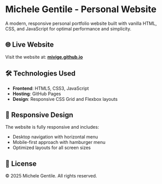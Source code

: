 # Michele Gentile - Personal Website

A modern, responsive personal portfolio website built with vanilla HTML, CSS, and JavaScript for optimal performance and simplicity.

## 🌐 Live Website

Visit the website at: **[mivige.github.io](https://mivige.github.io)**

## 🛠️ Technologies Used

- **Frontend**: HTML5, CSS3, JavaScript
- **Hosting**: GitHub Pages
- **Design**: Responsive CSS Grid and Flexbox layouts

## 📱 Responsive Design

The website is fully responsive and includes:
- Desktop navigation with horizontal menu
- Mobile-first approach with hamburger menu
- Optimized layouts for all screen sizes

## 📄 License

© 2025 Michele Gentile. All rights reserved.